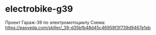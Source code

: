 # electrobike-g39
Проект Гараж-39 по электромотоциклу
Схема: https://easyeda.com/skiller/_39-d35bfb48d45c46959f3f739d9467e1eb
